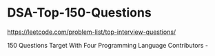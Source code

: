 # DSA-Top-150-Questions
https://leetcode.com/problem-list/top-interview-questions/

150 Questions Target
With Four Programming Language
Contributors -